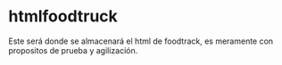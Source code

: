 # htmlfoodtruck
Este será donde se almacenará el html de foodtrack, es meramente con propositos de prueba y agilización.
